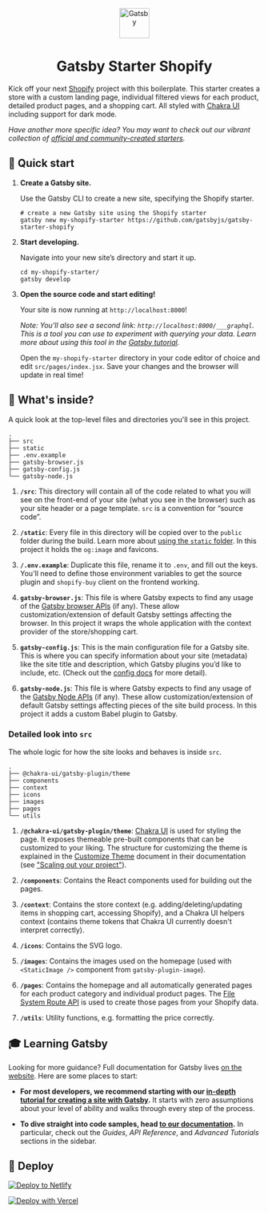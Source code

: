 <p align="center">
  <a href="https://www.gatsbyjs.com">
    <img alt="Gatsby" src="https://www.gatsbyjs.com/Gatsby-Monogram.svg" width="60" />
  </a>
</p>
<h1 align="center">
  Gatsby Starter Shopify
</h1>

Kick off your next [Shopify](https://www.shopify.com/) project with this boilerplate. This starter creates a store with a custom landing page, individual filtered views for each product, detailed product pages, and a shopping cart. All styled with [Chakra UI](https://chakra-ui.com/) including support for dark mode.

_Have another more specific idea? You may want to check out our vibrant collection of [official and community-created starters](https://www.gatsbyjs.com/starters/)._

## 🚀 Quick start

1.  **Create a Gatsby site.**

    Use the Gatsby CLI to create a new site, specifying the Shopify starter.

    ```shell
    # create a new Gatsby site using the Shopify starter
    gatsby new my-shopify-starter https://github.com/gatsbyjs/gatsby-starter-shopify
    ```

1.  **Start developing.**

    Navigate into your new site’s directory and start it up.

    ```shell
    cd my-shopify-starter/
    gatsby develop
    ```

1.  **Open the source code and start editing!**

    Your site is now running at `http://localhost:8000`!

    _Note: You'll also see a second link: _`http://localhost:8000/___graphql`_. This is a tool you can use to experiment with querying your data. Learn more about using this tool in the [Gatsby tutorial](https://www.gatsbyjs.com/tutorial/part-five/#introducing-graphiql)._

    Open the `my-shopify-starter` directory in your code editor of choice and edit `src/pages/index.jsx`. Save your changes and the browser will update in real time!

## 🧐 What's inside?

A quick look at the top-level files and directories you'll see in this project.

    .
    ├── src
    ├── static
    ├── .env.example
    ├── gatsby-browser.js
    ├── gatsby-config.js
    └── gatsby-node.js

1.  **`/src`**: This directory will contain all of the code related to what you will see on the front-end of your site (what you see in the browser) such as your site header or a page template. `src` is a convention for “source code”.

1.  **`/static`**: Every file in this directory will be copied over to the `public` folder during the build. Learn more about [using the `static` folder](https://www.gatsbyjs.com/docs/how-to/images-and-media/static-folder/). In this project it holds the `og:image` and favicons.

1.  **`/.env.example`**: Duplicate this file, rename it to `.env`, and fill out the keys. You'll need to define those environment variables to get the source plugin and `shopify-buy` client on the frontend working.

1.  **`gatsby-browser.js`**: This file is where Gatsby expects to find any usage of the [Gatsby browser APIs](https://www.gatsbyjs.com/docs/browser-apis/) (if any). These allow customization/extension of default Gatsby settings affecting the browser. In this project it wraps the whole application with the context provider of the store/shopping cart.

1.  **`gatsby-config.js`**: This is the main configuration file for a Gatsby site. This is where you can specify information about your site (metadata) like the site title and description, which Gatsby plugins you’d like to include, etc. (Check out the [config docs](https://www.gatsbyjs.com/docs/gatsby-config/) for more detail).

1.  **`gatsby-node.js`**: This file is where Gatsby expects to find any usage of the [Gatsby Node APIs](https://www.gatsbyjs.com/docs/node-apis/) (if any). These allow customization/extension of default Gatsby settings affecting pieces of the site build process. In this project it adds a custom Babel plugin to Gatsby.

### Detailed look into `src`

The whole logic for how the site looks and behaves is inside `src`.

    .
    ├── @chakra-ui/gatsby-plugin/theme
    ├── components
    ├── context
    ├── icons
    ├── images
    ├── pages
    └── utils

1.  **`/@chakra-ui/gatsby-plugin/theme`**: [Chakra UI](https://chakra-ui.com/) is used for styling the page. It exposes themeable pre-built components that can be customized to your liking. The structure for customizing the theme is explained in the [Customize Theme](https://chakra-ui.com/docs/theming/customize-theme) document in their documentation (see ["Scaling out your project"](https://chakra-ui.com/docs/theming/customize-theme#scaling-out-your-project)).

1.  **`/components`**: Contains the React components used for building out the pages.

1.  **`/context`**: Contains the store context (e.g. adding/deleting/updating items in shopping cart, accessing Shopify), and a Chakra UI helpers context (contains theme tokens that Chakra UI currently doesn't interpret correctly).

1.  **`/icons`**: Contains the SVG logo.

1.  **`/images`**: Contains the images used on the homepage (used with `<StaticImage />` component from `gatsby-plugin-image`).

1.  **`/pages`**: Contains the homepage and all automatically generated pages for each product category and individual product pages. The [File System Route API](https://www.gatsbyjs.com/docs/reference/routing/file-system-route-api/) is used to create those pages from your Shopify data.

1.  **`/utils`**: Utility functions, e.g. formatting the price correctly.

## 🎓 Learning Gatsby

Looking for more guidance? Full documentation for Gatsby lives [on the website](https://www.gatsbyjs.com/). Here are some places to start:

- **For most developers, we recommend starting with our [in-depth tutorial for creating a site with Gatsby](https://www.gatsbyjs.com/tutorial/).** It starts with zero assumptions about your level of ability and walks through every step of the process.

- **To dive straight into code samples, head [to our documentation](https://www.gatsbyjs.com/docs/).** In particular, check out the _Guides_, _API Reference_, and _Advanced Tutorials_ sections in the sidebar.

## 💫 Deploy

[![Deploy to Netlify](https://www.netlify.com/img/deploy/button.svg)](https://app.netlify.com/start/deploy?repository=https://github.com/gatsbyjs/gatsby-starter-shopify)

[![Deploy with Vercel](https://vercel.com/button)](https://vercel.com/import/project?template=https://github.com/gatsbyjs/gatsby-starter-shopify)
